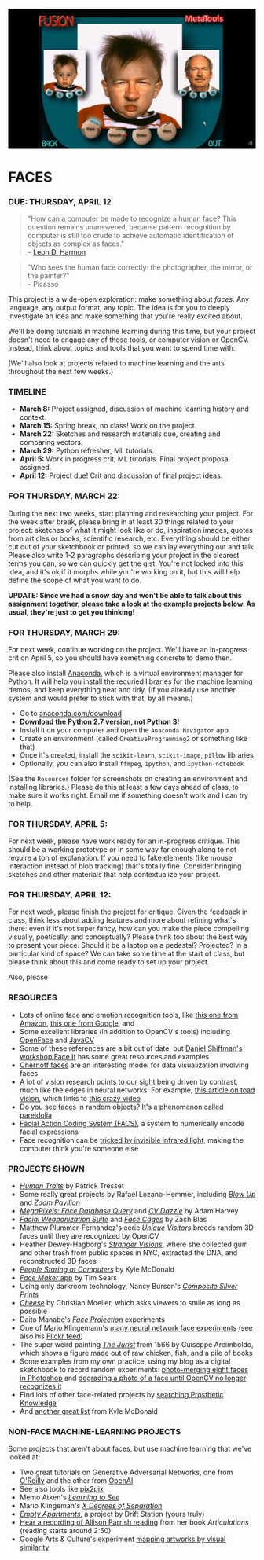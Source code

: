![](https://raw.githubusercontent.com/jeffThompson/CreativeProgramming2/master/Images/Week08_Faces/PowerGoo_FaceSwapPredescessor.png)

FACES
====

### DUE: THURSDAY, APRIL 12  

>"How can a computer be made to recognize a human face? This question remains unanswered, because pattern recognition by computer is still too crude to achieve automatic identification of objects as complex as faces." <br>– [Leon D. Harmon](https://archive.org/details/DTIC_ADA004159)

> "Who sees the human face correctly: the photographer, the mirror, or the painter?" <br>– Picasso

This project is a wide-open exploration: make something about *faces*. Any language, any output format, any topic. The idea is for you to deeply investigate an idea and make something that you're really excited about. 

We'll be doing tutorials in machine learning during this time, but your project doesn't need to engage any of those tools, or computer vision or OpenCV. Instead, think about topics and tools that you want to spend time with.

(We'll also look at projects related to machine learning and the arts throughout the next few weeks.)

### TIMELINE  

* **March 8:** Project assigned, discussion of machine learning history and context.  
* **March 15:** Spring break, no class! Work on the project.  
* **March 22:** Sketches and research materials due, creating and comparing vectors.  
* **March 29:** Python refresher, ML tutorials.  
* **April 5:** Work in progress crit, ML tutorials. Final project proposal assigned.  
* **April 12:** Project due! Crit and discussion of final project ideas.  

### FOR THURSDAY, MARCH 22:  
During the next two weeks, start planning and researching your project. For the week after break, please bring in at least 30 things related to your project: sketches of what it might look like or do, inspiration images, quotes from articles or books, scientific research, etc. Everything should be either cut out of your sketchbook or printed, so we can lay everything out and talk. Please also write 1-2 paragraphs describing your project in the clearest terms you can, so we can quickly get the gist. You're not locked into this idea, and it's ok if it morphs while you're working on it, but this will help define the scope of what you want to do.

**UPDATE: Since we had a snow day and won't be able to talk about this assignment together, please take a look at the example projects below. As usual, they're just to get you thinking!**

### FOR THURSDAY, MARCH 29:  
For next week, continue working on the project. We'll have an in-progress crit on April 5, so you should have something concrete to demo then.

Please also install [Anaconda](https://www.anaconda.com/download), which is a virtual environment manager for Python. It will help you install the requried libraries for the machine learning demos, and keep everything neat and tidy. (If you already use another system and would prefer to stick with that, by all means.)

* Go to [anaconda.com/download](https://www.anaconda.com/download)  
* **Download the Python 2.7 version, not Python 3!**  
* Install it on your computer and open the `Anaconda Navigator` app  
* Create an environment (called `CreativeProgramming2` or something like that)  
* Once it's created, install the `scikit-learn`, `scikit-image`, `pillow` libraries  
* Optionally, you can also install `ffmpeg`, `ipython`, and `ipython-notebook`  

(See the `Resources` folder for screenshots on creating an environment and installing libraries.) Please do this at least a few days ahead of class, to make sure it works right. Email me if something doesn't work and I can try to help.

### FOR THURSDAY, APRIL 5:  
For next week, please have work ready for an in-progress critique. This should be a working prototype or in some way far enough along to not require a ton of explanation. If you need to fake elements (like mouse interaction instead of blob tracking) that's totally fine. Consider bringing sketches and other materials that help contextualize your project.

### FOR THURSDAY, APRIL 12:  
For next week, please finish the project for critique. Given the feedback in class, think less about adding features and more about refining what's there: even if it's not super fancy, how can you make the piece compelling visually, poetically, and conceptually? Please think too about the best way to present your piece. Should it be a laptop on a pedestal? Projected? In a particular kind of space? We can take some time at the start of class, but please think about this and come ready to set up your project.

Also, please 

### RESOURCES  

* Lots of online face and emotion recognition tools, like [this one from Amazon](https://console.aws.amazon.com/rekognition), [this one from Google](https://cloud.google.com/vision/docs/detecting-faces), and 
* Some excellent libraries (in addition to OpenCV's tools) including [OpenFace](https://cmusatyalab.github.io/openface) and [JavaCV](https://github.com/bytedeco/javacv)  
* Some of these references are a bit out of date, but [Daniel Shiffman's workshop Face It](https://github.com/shiffman/Face-It) has some great resources and examples  
* [Chernoff faces](https://en.wikipedia.org/wiki/Chernoff_face) are an interesting model for data visualization involving faces  
* A lot of vision research points to our sight being driven by contrast, much like the edges in neural networks. For example, [this article on toad vision](https://en.wikipedia.org/wiki/Feature_detection_%28nervous_system%29#In_toad_vision), which links to [this crazy video](https://av.tib.eu/media/15148#t=0,00:25)  
* Do you see faces in random objects? It's a phenomenon called [pareidolia](https://en.wikipedia.org/wiki/Pareidolia)  
* [Facial Action Coding System (FACS)](https://en.wikipedia.org/wiki/Facial_Action_Coding_System), a system to numerically encode facial expressions  
* Face recognition can be [tricked by invisible infrared light](https://boingboing.net/2018/03/26/the-threaten-from-infrared.html), making the computer think you're someone else  

### PROJECTS SHOWN  

* [*Human Traits*](http://patricktresset.com/new/project/human-traits-2015/) by Patrick Tresset  
* Some really great projects by Rafael Lozano-Hemmer, including [*Blow Up*](http://www.lozano-hemmer.com/blow_up.php) and [*Zoom Pavilion*](http://www.lozano-hemmer.com/zoom_pavilion.php)  
* [*MegaPixels: Face Database Query*](https://ahprojects.com/notebook/2017/megapixels/) and [*CV Dazzle*](https://cvdazzle.com/) by Adam Harvey
* [*Facial Weaponization Suite*](http://www.zachblas.info/works/facial-weaponization-suite/) and [*Face Cages*](http://www.zachblas.info/works/face-cages/) by Zach Blas  
* Matthew Plummer-Fernandez's eerie [*Unique Visitors*](http://unique-visitors.tumblr.com/) breeds random 3D faces until they are recognized by OpenCV  
* Heather Dewey-Hagborg's [*Stranger Visions*](http://deweyhagborg.com/projects/stranger-visions), where she collected gum and other trash from public spaces in NYC, extracted the DNA, and reconstructed 3D faces  
* [*People Staring at Computers*](https://vimeo.com/25958231) by Kyle McDonald  
* [*Face Maker* app](http://prostheticknowledge.tumblr.com/post/169232693186/face-maker-ios-app-by-tim-sears-for-iphone-x-lets) by Tim Sears  
* Using only darkroom technology, Nancy Burson's [*Composite Silver Prints*](http://nancyburson.com/composite-silver-prints/)  
* [*Cheese*](http://christianmoeller.com/Cheese) by Christian Moeller, which asks viewers to smile as long as possible  
* Daito Manabe's [*Face Projection*](http://www.daito.ws/en/work/face-projection.html#5) experiments  
* One of Mario Klingemann's [many neural network face experiments](https://www.youtube.com/watch?v=5h4R959O0cY&feature=youtu.be) (see also his [Flickr feed](https://www.flickr.com/photos/quasimondo/albums))  
* The super weird painting [*The Jurist*](https://www.giuseppe-arcimboldo.org/The-Jurist-1566.html) from 1566 by Guiseppe Arcimboldo, which shows a figure made out of raw chicken, fish, and a pile of books  
* Some examples from my own practice, using my blog as a digital sketchbook to record random experiments: [photo-merging eight faces in Photoshop](http://www.jeffreythompson.org/blog/2013/12/17/photomerged-faces/) and [degrading a photo of a face until OpenCV no longer recognizes it](http://www.jeffreythompson.org/blog/2012/05/22/no-longer-a-face/)  
* Find lots of other face-related projects by [searching Prosthetic Knowledge](http://prostheticknowledge.tumblr.com/tagged/face)  
* And [another great list](https://github.com/kylemcdonald/AppropriatingNewTechnologies/wiki/Faces-in-Media-Art) from Kyle McDonald  

### NON-FACE MACHINE-LEARNING PROJECTS  
Some projects that aren't about faces, but use machine learning that we've looked at:

* Two great tutorials on Generative Adversarial Networks, one from [O'Reilly](https://www.safaribooksonline.com/oriole/saf-generative-adversarial-networks-for-beginners) and the other from [OpenAI](https://blog.openai.com/generative-models/)  
* See also tools like [pix2pix](https://affinelayer.com/pixsrv/)  
* Memo Atken's [*Learning to See*](https://vimeo.com/260612034)  
* Mario Klingeman's [*X Degrees of Separation*](http://quasimondo.com/)  
* [*Empty Apartments*](http://emptyapartments.net/), a project by Drift Station (yours truly)  
* [Hear a recording of Allison Parrish reading](http://hardtoread.us/post/172594205523/poet-and-programmer-allison-parrish-reads-from-her) from her book *Articulations* (reading starts around 2:50)  
* Google Arts & Culture's experiment [mapping artworks by visual similarity](https://artsexperiments.withgoogle.com/tsnemap/)  